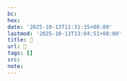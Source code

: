 ```yaml
---
bc:
hex:
date: '2025-10-13T11:31:35+08:00'
lastmod: '2025-10-13T13:04:51+08:00'
title: 󰪀
url: 󰪀
tags: []
src:
note:
---
```

